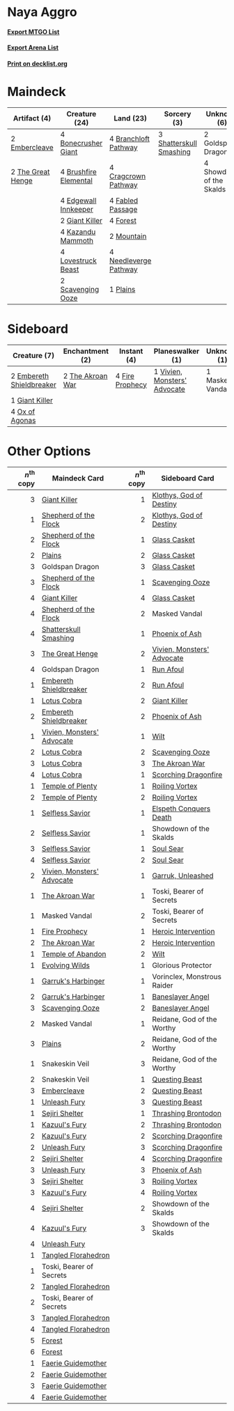 # Naya Aggro

#### [Export MTGO List](../collection/Naya%20Aggro/Naya%20Aggro.txt)
#### [Export Arena List](../collection/Naya%20Aggro/Naya%20Aggro_arena.txt)
#### [Print on decklist.org](http://decklist.org/?deckmain=4%09Bonecrusher%20Giant%0A4%09Branchloft%20Pathway%0A4%09Brushfire%20Elemental%0A4%09Cragcrown%20Pathway%0A4%09Edgewall%20Innkeeper%0A2%09Embercleave%0A4%09Fabled%20Passage%0A4%09Forest%0A2%09Giant%20Killer%0A2%09Goldspan%20Dragon%0A4%09Kazandu%20Mammoth%0A4%09Lovestruck%20Beast%0A2%09Mountain%0A4%09Needleverge%20Pathway%0A1%09Plains%0A2%09Scavenging%20Ooze%0A3%09Shatterskull%20Smashing%0A4%09Showdown%20of%20the%20Skalds%0A2%09The%20Great%20Henge&deckside=2%09Embereth%20Shieldbreaker%0A4%09Fire%20Prophecy%0A1%09Giant%20Killer%0A1%09Masked%20Vandal%0A4%09Ox%20of%20Agonas%0A2%09The%20Akroan%20War%0A1%09Vivien,%20Monsters'%20Advocate)
# Maindeck

|                                        Artifact (4)                                        |                                         Creature (24)                                          |                                           Land (23)                                            |                                           Sorcery (3)                                            |      Unknown (6)       |
|--------------------------------------------------------------------------------------------|------------------------------------------------------------------------------------------------|------------------------------------------------------------------------------------------------|--------------------------------------------------------------------------------------------------|------------------------|
|2 [Embercleave](http://gatherer.wizards.com/Pages/Card/Details.aspx?multiverseid=473082)    |4 [Bonecrusher Giant](http://gatherer.wizards.com/Pages/Card/Details.aspx?multiverseid=473077)  |4 [Branchloft Pathway](http://gatherer.wizards.com/Pages/Card/Details.aspx?multiverseid=491909) |3 [Shatterskull Smashing](http://gatherer.wizards.com/Pages/Card/Details.aspx?multiverseid=491802)|2 Goldspan Dragon       |
|2 [The Great Henge](http://gatherer.wizards.com/Pages/Card/Details.aspx?multiverseid=473123)|4 [Brushfire Elemental](http://gatherer.wizards.com/Pages/Card/Details.aspx?multiverseid=491872)|4 [Cragcrown Pathway](http://gatherer.wizards.com/Pages/Card/Details.aspx?multiverseid=491915)  |                                                                                                  |4 Showdown of the Skalds|
|                                                                                            |4 [Edgewall Innkeeper](http://gatherer.wizards.com/Pages/Card/Details.aspx?multiverseid=473113) |4 [Fabled Passage](http://gatherer.wizards.com/Pages/Card/Details.aspx?multiverseid=473206)     |                                                                                                  |                        |
|                                                                                            |2 [Giant Killer](http://gatherer.wizards.com/Pages/Card/Details.aspx?multiverseid=472976)       |4 [Forest](http://gatherer.wizards.com/Pages/Card/Details.aspx?multiverseid=439860)             |                                                                                                  |                        |
|                                                                                            |4 [Kazandu Mammoth](http://gatherer.wizards.com/Pages/Card/Details.aspx?multiverseid=491835)    |2 [Mountain](http://gatherer.wizards.com/Pages/Card/Details.aspx?multiverseid=439859)           |                                                                                                  |                        |
|                                                                                            |4 [Lovestruck Beast](http://gatherer.wizards.com/Pages/Card/Details.aspx?multiverseid=473127)   |4 [Needleverge Pathway](http://gatherer.wizards.com/Pages/Card/Details.aspx?multiverseid=491918)|                                                                                                  |                        |
|                                                                                            |2 [Scavenging Ooze](http://gatherer.wizards.com/Pages/Card/Details.aspx?multiverseid=420783)    |1 [Plains](http://gatherer.wizards.com/Pages/Card/Details.aspx?multiverseid=439856)             |                                                                                                  |                        |


# Sideboard

|                                           Creature (7)                                            |                                      Enchantment (2)                                      |                                       Instant (4)                                        |                                           Planeswalker (1)                                            |  Unknown (1)  |
|---------------------------------------------------------------------------------------------------|-------------------------------------------------------------------------------------------|------------------------------------------------------------------------------------------|-------------------------------------------------------------------------------------------------------|---------------|
|2 [Embereth Shieldbreaker](http://gatherer.wizards.com/Pages/Card/Details.aspx?multiverseid=473084)|2 [The Akroan War](http://gatherer.wizards.com/Pages/Card/Details.aspx?multiverseid=476375)|4 [Fire Prophecy](http://gatherer.wizards.com/Pages/Card/Details.aspx?multiverseid=479636)|1 [Vivien, Monsters' Advocate](http://gatherer.wizards.com/Pages/Card/Details.aspx?multiverseid=479695)|1 Masked Vandal|
|1 [Giant Killer](http://gatherer.wizards.com/Pages/Card/Details.aspx?multiverseid=472976)          |                                                                                           |                                                                                          |                                                                                                       |               |
|4 [Ox of Agonas](http://gatherer.wizards.com/Pages/Card/Details.aspx?multiverseid=476398)          |                                                                                           |                                                                                          |                                                                                                       |               |


# Other Options

|*n*<sup>th</sup> copy|                                            Maindeck Card                                            |*n*<sup>th</sup> copy|                                           Sideboard Card                                            |
|--------------------:|-----------------------------------------------------------------------------------------------------|--------------------:|-----------------------------------------------------------------------------------------------------|
|                    3|[Giant Killer](http://gatherer.wizards.com/Pages/Card/Details.aspx?multiverseid=472976)              |                    1|[Klothys, God of Destiny](http://gatherer.wizards.com/Pages/Card/Details.aspx?multiverseid=476471)   |
|                    1|[Shepherd of the Flock](http://gatherer.wizards.com/Pages/Card/Details.aspx?multiverseid=472990)     |                    2|[Klothys, God of Destiny](http://gatherer.wizards.com/Pages/Card/Details.aspx?multiverseid=476471)   |
|                    2|[Shepherd of the Flock](http://gatherer.wizards.com/Pages/Card/Details.aspx?multiverseid=472990)     |                    1|[Glass Casket](http://gatherer.wizards.com/Pages/Card/Details.aspx?multiverseid=472977)              |
|                    2|[Plains](http://gatherer.wizards.com/Pages/Card/Details.aspx?multiverseid=439856)                    |                    2|[Glass Casket](http://gatherer.wizards.com/Pages/Card/Details.aspx?multiverseid=472977)              |
|                    3|Goldspan Dragon                                                                                      |                    3|[Glass Casket](http://gatherer.wizards.com/Pages/Card/Details.aspx?multiverseid=472977)              |
|                    3|[Shepherd of the Flock](http://gatherer.wizards.com/Pages/Card/Details.aspx?multiverseid=472990)     |                    1|[Scavenging Ooze](http://gatherer.wizards.com/Pages/Card/Details.aspx?multiverseid=420783)           |
|                    4|[Giant Killer](http://gatherer.wizards.com/Pages/Card/Details.aspx?multiverseid=472976)              |                    4|[Glass Casket](http://gatherer.wizards.com/Pages/Card/Details.aspx?multiverseid=472977)              |
|                    4|[Shepherd of the Flock](http://gatherer.wizards.com/Pages/Card/Details.aspx?multiverseid=472990)     |                    2|Masked Vandal                                                                                        |
|                    4|[Shatterskull Smashing](http://gatherer.wizards.com/Pages/Card/Details.aspx?multiverseid=491802)     |                    1|[Phoenix of Ash](http://gatherer.wizards.com/Pages/Card/Details.aspx?multiverseid=476399)            |
|                    3|[The Great Henge](http://gatherer.wizards.com/Pages/Card/Details.aspx?multiverseid=473123)           |                    2|[Vivien, Monsters' Advocate](http://gatherer.wizards.com/Pages/Card/Details.aspx?multiverseid=479695)|
|                    4|Goldspan Dragon                                                                                      |                    1|[Run Afoul](http://gatherer.wizards.com/Pages/Card/Details.aspx?multiverseid=485524)                 |
|                    1|[Embereth Shieldbreaker](http://gatherer.wizards.com/Pages/Card/Details.aspx?multiverseid=473084)    |                    2|[Run Afoul](http://gatherer.wizards.com/Pages/Card/Details.aspx?multiverseid=485524)                 |
|                    1|[Lotus Cobra](http://gatherer.wizards.com/Pages/Card/Details.aspx?multiverseid=438740)               |                    2|[Giant Killer](http://gatherer.wizards.com/Pages/Card/Details.aspx?multiverseid=472976)              |
|                    2|[Embereth Shieldbreaker](http://gatherer.wizards.com/Pages/Card/Details.aspx?multiverseid=473084)    |                    2|[Phoenix of Ash](http://gatherer.wizards.com/Pages/Card/Details.aspx?multiverseid=476399)            |
|                    1|[Vivien, Monsters' Advocate](http://gatherer.wizards.com/Pages/Card/Details.aspx?multiverseid=479695)|                    1|[Wilt](http://gatherer.wizards.com/Pages/Card/Details.aspx?multiverseid=479696)                      |
|                    2|[Lotus Cobra](http://gatherer.wizards.com/Pages/Card/Details.aspx?multiverseid=438740)               |                    2|[Scavenging Ooze](http://gatherer.wizards.com/Pages/Card/Details.aspx?multiverseid=420783)           |
|                    3|[Lotus Cobra](http://gatherer.wizards.com/Pages/Card/Details.aspx?multiverseid=438740)               |                    3|[The Akroan War](http://gatherer.wizards.com/Pages/Card/Details.aspx?multiverseid=476375)            |
|                    4|[Lotus Cobra](http://gatherer.wizards.com/Pages/Card/Details.aspx?multiverseid=438740)               |                    1|[Scorching Dragonfire](http://gatherer.wizards.com/Pages/Card/Details.aspx?multiverseid=473101)      |
|                    1|[Temple of Plenty](http://gatherer.wizards.com/Pages/Card/Details.aspx?multiverseid=378537)          |                    1|[Roiling Vortex](http://gatherer.wizards.com/Pages/Card/Details.aspx?multiverseid=491797)            |
|                    2|[Temple of Plenty](http://gatherer.wizards.com/Pages/Card/Details.aspx?multiverseid=378537)          |                    2|[Roiling Vortex](http://gatherer.wizards.com/Pages/Card/Details.aspx?multiverseid=491797)            |
|                    1|[Selfless Savior](http://gatherer.wizards.com/Pages/Card/Details.aspx?multiverseid=485359)           |                    1|[Elspeth Conquers Death](http://gatherer.wizards.com/Pages/Card/Details.aspx?multiverseid=476264)    |
|                    2|[Selfless Savior](http://gatherer.wizards.com/Pages/Card/Details.aspx?multiverseid=485359)           |                    1|Showdown of the Skalds                                                                               |
|                    3|[Selfless Savior](http://gatherer.wizards.com/Pages/Card/Details.aspx?multiverseid=485359)           |                    1|[Soul Sear](http://gatherer.wizards.com/Pages/Card/Details.aspx?multiverseid=485483)                 |
|                    4|[Selfless Savior](http://gatherer.wizards.com/Pages/Card/Details.aspx?multiverseid=485359)           |                    2|[Soul Sear](http://gatherer.wizards.com/Pages/Card/Details.aspx?multiverseid=485483)                 |
|                    2|[Vivien, Monsters' Advocate](http://gatherer.wizards.com/Pages/Card/Details.aspx?multiverseid=479695)|                    1|[Garruk, Unleashed](http://gatherer.wizards.com/Pages/Card/Details.aspx?multiverseid=485506)         |
|                    1|[The Akroan War](http://gatherer.wizards.com/Pages/Card/Details.aspx?multiverseid=476375)            |                    1|Toski, Bearer of Secrets                                                                             |
|                    1|Masked Vandal                                                                                        |                    2|Toski, Bearer of Secrets                                                                             |
|                    1|[Fire Prophecy](http://gatherer.wizards.com/Pages/Card/Details.aspx?multiverseid=479636)             |                    1|[Heroic Intervention](http://gatherer.wizards.com/Pages/Card/Details.aspx?multiverseid=423776)       |
|                    2|[The Akroan War](http://gatherer.wizards.com/Pages/Card/Details.aspx?multiverseid=476375)            |                    2|[Heroic Intervention](http://gatherer.wizards.com/Pages/Card/Details.aspx?multiverseid=423776)       |
|                    1|[Temple of Abandon](http://gatherer.wizards.com/Pages/Card/Details.aspx?multiverseid=373711)         |                    2|[Wilt](http://gatherer.wizards.com/Pages/Card/Details.aspx?multiverseid=479696)                      |
|                    1|[Evolving Wilds](http://gatherer.wizards.com/Pages/Card/Details.aspx?multiverseid=426944)            |                    1|Glorious Protector                                                                                   |
|                    1|[Garruk's Harbinger](http://gatherer.wizards.com/Pages/Card/Details.aspx?multiverseid=485508)        |                    1|Vorinclex, Monstrous Raider                                                                          |
|                    2|[Garruk's Harbinger](http://gatherer.wizards.com/Pages/Card/Details.aspx?multiverseid=485508)        |                    1|[Baneslayer Angel](http://gatherer.wizards.com/Pages/Card/Details.aspx?multiverseid=191065)          |
|                    3|[Scavenging Ooze](http://gatherer.wizards.com/Pages/Card/Details.aspx?multiverseid=420783)           |                    2|[Baneslayer Angel](http://gatherer.wizards.com/Pages/Card/Details.aspx?multiverseid=191065)          |
|                    2|Masked Vandal                                                                                        |                    1|Reidane, God of the Worthy                                                                           |
|                    3|[Plains](http://gatherer.wizards.com/Pages/Card/Details.aspx?multiverseid=439856)                    |                    2|Reidane, God of the Worthy                                                                           |
|                    1|Snakeskin Veil                                                                                       |                    3|Reidane, God of the Worthy                                                                           |
|                    2|Snakeskin Veil                                                                                       |                    1|[Questing Beast](http://gatherer.wizards.com/Pages/Card/Details.aspx?multiverseid=473133)            |
|                    3|[Embercleave](http://gatherer.wizards.com/Pages/Card/Details.aspx?multiverseid=473082)               |                    2|[Questing Beast](http://gatherer.wizards.com/Pages/Card/Details.aspx?multiverseid=473133)            |
|                    1|[Unleash Fury](http://gatherer.wizards.com/Pages/Card/Details.aspx?multiverseid=485493)              |                    3|[Questing Beast](http://gatherer.wizards.com/Pages/Card/Details.aspx?multiverseid=473133)            |
|                    1|[Sejiri Shelter](http://gatherer.wizards.com/Pages/Card/Details.aspx?multiverseid=491662)            |                    1|[Thrashing Brontodon](http://gatherer.wizards.com/Pages/Card/Details.aspx?multiverseid=456570)       |
|                    1|[Kazuul's Fury](http://gatherer.wizards.com/Pages/Card/Details.aspx?multiverseid=491786)             |                    2|[Thrashing Brontodon](http://gatherer.wizards.com/Pages/Card/Details.aspx?multiverseid=456570)       |
|                    2|[Kazuul's Fury](http://gatherer.wizards.com/Pages/Card/Details.aspx?multiverseid=491786)             |                    2|[Scorching Dragonfire](http://gatherer.wizards.com/Pages/Card/Details.aspx?multiverseid=473101)      |
|                    2|[Unleash Fury](http://gatherer.wizards.com/Pages/Card/Details.aspx?multiverseid=485493)              |                    3|[Scorching Dragonfire](http://gatherer.wizards.com/Pages/Card/Details.aspx?multiverseid=473101)      |
|                    2|[Sejiri Shelter](http://gatherer.wizards.com/Pages/Card/Details.aspx?multiverseid=491662)            |                    4|[Scorching Dragonfire](http://gatherer.wizards.com/Pages/Card/Details.aspx?multiverseid=473101)      |
|                    3|[Unleash Fury](http://gatherer.wizards.com/Pages/Card/Details.aspx?multiverseid=485493)              |                    3|[Phoenix of Ash](http://gatherer.wizards.com/Pages/Card/Details.aspx?multiverseid=476399)            |
|                    3|[Sejiri Shelter](http://gatherer.wizards.com/Pages/Card/Details.aspx?multiverseid=491662)            |                    3|[Roiling Vortex](http://gatherer.wizards.com/Pages/Card/Details.aspx?multiverseid=491797)            |
|                    3|[Kazuul's Fury](http://gatherer.wizards.com/Pages/Card/Details.aspx?multiverseid=491786)             |                    4|[Roiling Vortex](http://gatherer.wizards.com/Pages/Card/Details.aspx?multiverseid=491797)            |
|                    4|[Sejiri Shelter](http://gatherer.wizards.com/Pages/Card/Details.aspx?multiverseid=491662)            |                    2|Showdown of the Skalds                                                                               |
|                    4|[Kazuul's Fury](http://gatherer.wizards.com/Pages/Card/Details.aspx?multiverseid=491786)             |                    3|Showdown of the Skalds                                                                               |
|                    4|[Unleash Fury](http://gatherer.wizards.com/Pages/Card/Details.aspx?multiverseid=485493)              |                     |                                                                                                     |
|                    1|[Tangled Florahedron](http://gatherer.wizards.com/Pages/Card/Details.aspx?multiverseid=491859)       |                     |                                                                                                     |
|                    1|Toski, Bearer of Secrets                                                                             |                     |                                                                                                     |
|                    2|[Tangled Florahedron](http://gatherer.wizards.com/Pages/Card/Details.aspx?multiverseid=491859)       |                     |                                                                                                     |
|                    2|Toski, Bearer of Secrets                                                                             |                     |                                                                                                     |
|                    3|[Tangled Florahedron](http://gatherer.wizards.com/Pages/Card/Details.aspx?multiverseid=491859)       |                     |                                                                                                     |
|                    4|[Tangled Florahedron](http://gatherer.wizards.com/Pages/Card/Details.aspx?multiverseid=491859)       |                     |                                                                                                     |
|                    5|[Forest](http://gatherer.wizards.com/Pages/Card/Details.aspx?multiverseid=439860)                    |                     |                                                                                                     |
|                    6|[Forest](http://gatherer.wizards.com/Pages/Card/Details.aspx?multiverseid=439860)                    |                     |                                                                                                     |
|                    1|[Faerie Guidemother](http://gatherer.wizards.com/Pages/Card/Details.aspx?multiverseid=472973)        |                     |                                                                                                     |
|                    2|[Faerie Guidemother](http://gatherer.wizards.com/Pages/Card/Details.aspx?multiverseid=472973)        |                     |                                                                                                     |
|                    3|[Faerie Guidemother](http://gatherer.wizards.com/Pages/Card/Details.aspx?multiverseid=472973)        |                     |                                                                                                     |
|                    4|[Faerie Guidemother](http://gatherer.wizards.com/Pages/Card/Details.aspx?multiverseid=472973)        |                     |                                                                                                     |

